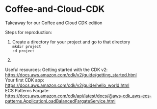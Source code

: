# Coffee-and-Cloud-CDK
Takeaway for our Coffee and Cloud CDK edition

Steps for reproduction: <br>

1. Create a directory for your project and go to that directory <br>
    ```mkdir project ``` <br>
    ``` cd project ```
    
2. 



Useful resources:
Getting started with the CDK v2: https://docs.aws.amazon.com/cdk/v2/guide/getting_started.html <br>
Your first CDK app: https://docs.aws.amazon.com/cdk/v2/guide/hello_world.html <br>
ECS Patterns Fargate: https://docs.aws.amazon.com/cdk/api/latest/docs/@aws-cdk_aws-ecs-patterns.ApplicationLoadBalancedFargateService.html
